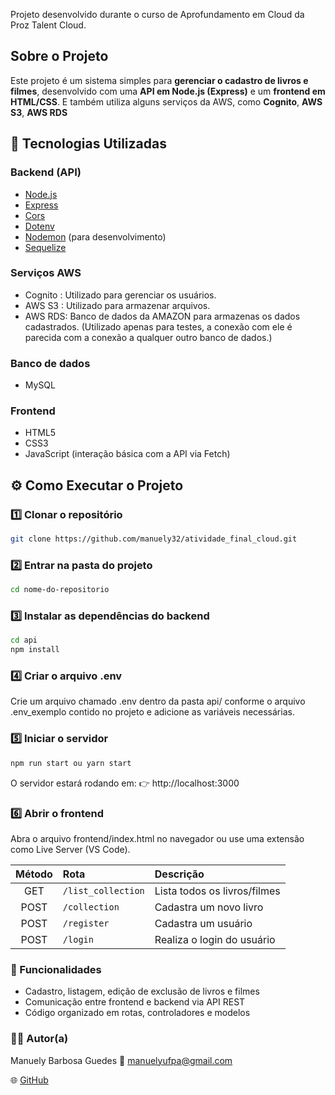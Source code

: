 Projeto desenvolvido durante o curso de Aprofundamento em Cloud da Proz Talent Cloud.

## Sobre o Projeto
Este projeto é um sistema simples para **gerenciar o cadastro de livros e filmes**, desenvolvido com uma **API em Node.js (Express)** e um **frontend em HTML/CSS**. E também utiliza alguns serviços da AWS, como **Cognito**, **AWS S3**, **AWS RDS**

## 🚀 Tecnologias Utilizadas
### Backend (API)
- [Node.js](https://nodejs.org/)
- [Express](https://expressjs.com/)
- [Cors](https://www.npmjs.com/package/cors)
- [Dotenv](https://www.npmjs.com/package/dotenv)
- [Nodemon](https://www.npmjs.com/package/nodemon) (para desenvolvimento)
- [Sequelize](https://sequelize.org/)

### Serviços AWS
- Cognito : Utilizado para gerenciar os usuários.
- AWS S3 :  Utilizado para armazenar arquivos.
- AWS RDS:  Banco de dados da AMAZON para armazenas os dados cadastrados. (Utilizado apenas para testes, a conexão com ele é parecida com a conexão a qualquer outro banco de dados.)

### Banco de dados
- MySQL

### Frontend
- HTML5
- CSS3
- JavaScript (interação básica com a API via Fetch)

## ⚙️ Como Executar o Projeto

### 1️⃣ Clonar o repositório
```bash
git clone https://github.com/manuely32/atividade_final_cloud.git
```
### 2️⃣ Entrar na pasta do projeto
```bash
cd nome-do-repositorio
```
### 3️⃣ Instalar as dependências do backend
```bash
cd api
npm install
```
### 4️⃣ Criar o arquivo .env

Crie um arquivo chamado .env dentro da pasta api/ conforme o arquivo .env_exemplo contido no projeto e adicione as variáveis necessárias.

### 5️⃣ Iniciar o servidor
```bash
npm run start ou yarn start
```
O servidor estará rodando em:
👉 http://localhost:3000

### 6️⃣ Abrir o frontend

Abra o arquivo frontend/index.html no navegador ou use uma extensão como Live Server (VS Code).

| Método | Rota      | Descrição              |
| :----: | :-------- | :--------------------- |
|   GET  | `/list_collection` | Lista todos os livros/filmes  |
|  POST  | `/collection` | Cadastra um novo livro |
|  POST  | `/register` | Cadastra um usuário  |
|  POST  | `/login` | Realiza o login do usuário |

### 🧠 Funcionalidades
- Cadastro, listagem, edição de exclusão de livros e filmes
- Comunicação entre frontend e backend via API REST
- Código organizado em rotas, controladores e modelos

### 👩‍💻 Autor(a)

Manuely Barbosa Guedes
📧 manuelyufpa@gmail.com

🌐 [GitHub](https://github.com/manuely32)
